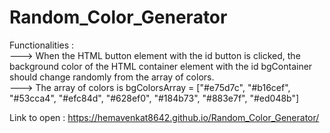 # Random_Color_Generator

Functionalities :   
---> When the HTML button element with the id button is clicked, the background color of the HTML container element with the id bgContainer should change randomly from the array of colors.   
---> The array of colors is bgColorsArray = ["#e75d7c", "#b16cef", "#53cca4", "#efc84d", "#628ef0", "#184b73", "#883e7f", "#ed048b"]   

Link to open : https://hemavenkat8642.github.io/Random_Color_Generator/
